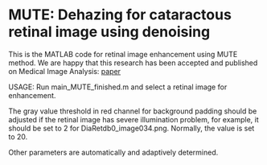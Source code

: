 # MUTE: Dehazing for cataractous retinal image using denoising

This is the MATLAB code for retinal image enhancement using MUTE method. We are happy that this research has been accepted and published on Medical Image Analysis: [paper](https://doi.org/10.1016/j.media.2023.102848)

USAGE:
Run main_MUTE_finished.m and select a retinal image for enhancement.

The gray value threshold in red channel for background padding should be adjusted if the retinal image has severe illumination problem, for example, it should be set to 2 for DiaRetdb0_image034.png. Normally, the value is set to 20.

Other parameters are automatically and adaptively determined.

